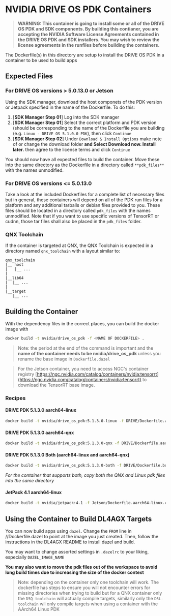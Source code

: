 # NVIDIA DRIVE OS PDK Containers 

> **WARNING: This container is going to install some or all of the DRIVE OS PDK and SDK components. By building this contianer, you are accepting the NVIDIA Software License Agreements contained in the DRIVE OS PDK and SDK installers. You may wish to review the license agreements in the runfiles before building the containers.**

The Dockerfile(s) in this directory are setup to install the DRIVE OS PDK in a container to be used to build apps 


## Expected Files

### For DRIVE OS versions > 5.0.13.0 or Jetson

Using the SDK manager, download the host componets of the PDK version or Jetpack specified in the name of the Dockerfile. To do this:

1. [**SDK Manager Step 01**] Log into the SDK manager
2. [**SDK Manager Step 01**] Select the correct platform and PDK version (should be corresponding to the name of the Dockerfile you are building (e.g. `Linux - DRIVE OS 5.1.0.0 PDK`), then click `Continue`
3. [**SDK Manager Step 02**] Under `Download & Install Options` make note of or change the download folder **and Select Download now. Install later.** then agree to the license terms and click `Continue`

You should now have all expected files to build the container. Move these into the same directory as the Dockerfile in a directory called `**pdk_files**` with the names unmodified.

### For DRIVE OS versions <= 5.0.13.0
Take a look at the included Dockerfiles for a complete list of necessary files but in general, these containers will depend on all of the PDK run files for a platform and any additional tarballs or debian files provided to you. These files should be located in a directory called `pdk_files` with the names unmodified. Note that if you want to use specific versions of TensorRT or cudnn, those tar files shall also be placed in the `pdk_files` folder.

### QNX Toolchain

If the container is targeted at QNX, the QNX Toolchain is expected in a directory named `qnx_toolchain` with a layout similar to:

```
qnx_toolchain
|__ host
|   |__ ...
|
|__lib64
|  |__ ...
|
|__target
   |__ ...
```

## Building the Container 

With the dependency files in the correct places, you can build the docker image with 

``` sh
docker build -t nvidia/drive_os_pdk -f <NAME OF DOCKERFILE> .
```
> Note: the period at the end of the command is important and the **name of the container needs to be nvidia/drive_os_pdk** unless you rename the base image in `Dockerfile.dazel`

> For the Jetson container, you need to access NGC's container registry [https://ngc.nvidia.com/catalog/containers/nvidia:tensorrt](https://ngc.nvidia.com/catalog/containers/nvidia:tensorrt) to download the TensorRT base image. 

### Recipes 
#### DRIVE PDK 5.1.3.0 aarch64-linux 
``` sh
docker build -t nvidia/drive_os_pdk:5.1.3.0-linux -f DRIVE/Dockerfile.aarch64-linux.5.1.3.0 DRIVE
```

#### DRIVE PDK 5.1.3.0 aarch64-qnx 
``` sh
docker build -t nvidia/drive_os_pdk:5.1.3.0-qnx -f DRIVE/Dockerfile.aarch64-qnx.5.1.3.0 DRIVE
```

#### DRIVE PDK 5.1.3.0 Both (aarch64-linux and aarch64-qnx) 
``` sh
docker build -t nvidia/drive_os_pdk:5.1.3.0-both -f DRIVE/Dockerfile.both.5.1.3.0 DRIVE
```
_For the container that supports both, copy both the QNX and Linux pdk files into the same directory_

#### JetPack 4.1 aarch64-linux
``` sh
docker build -t nvidia/jetpack:4.1 -f Jetson/Dockerfile.aarch64-linux.4.1 Jetson
```

## Using the Container to Build DL4AGX Targets
You can now build apps using `dazel`. Change the `FROM` line in //Dockerfile.dazel to point at the image you just created.
Then, follow the instructions in the DL4AGX README to install dazel and build.

You may want to change assorted settings in `.dazelrc` to your liking, especially `DAZEL_IMAGE_NAME`

**You may also want to move the pdk files out of the workspace to avoid long build times due to increasing the size of the docker context**

> Note: depending on the container only one toolchain will work. The dockerfile has steps to ensure you 
> will not encounter errors for missing directories when trying to build but for a QNX container only the `D5Q-toolchain` will 
> actually compile targets, similarly only the `D5L-toolchain` wil only compile targets when using a 
> container with the AArch64 Linux PDK
